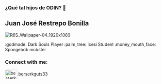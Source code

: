 ### ¿Qué tal hijos de ODIN? 👋
## Juan José Restrepo Bonilla


![R6S_Wallpaper-04_1920x1080](https://user-images.githubusercontent.com/47890848/99463387-9d8f7f80-2903-11eb-8895-c7956dd1d752.jpg)
<p>
:godmode: Dark Souls Player
:palm_tree: Icesi Student
:money_mouth_face:  Spongebob mobster
</p>

<h3 align="left">Connect with me:</h3>
<p align="left">
<a href="https://instagram.com/berserkguts33" target="blank"><img align="center" src="https://cdn.jsdelivr.net/npm/simple-icons@3.0.1/icons/instagram.svg" alt="berserkguts33" height="30" width="40" /> berserkguts33</a>
</p>

<!--
**JuanJoseRestrepo/JuanJoseRestrepo** is a ✨ _special_ ✨ repository because its `README.md` (this file) appears on your GitHub profile.


Here are some ideas to get you started:

- 🔭 I’m currently working on ...
- 🌱 I’m currently learning ...
- 👯 I’m looking to collaborate on ...
- 🤔 I’m looking for help with ...
- 💬 Ask me about ...
- 📫 How to reach me: ...
- 😄 Pronouns: ...
- ⚡ Fun fact: ...
-->
